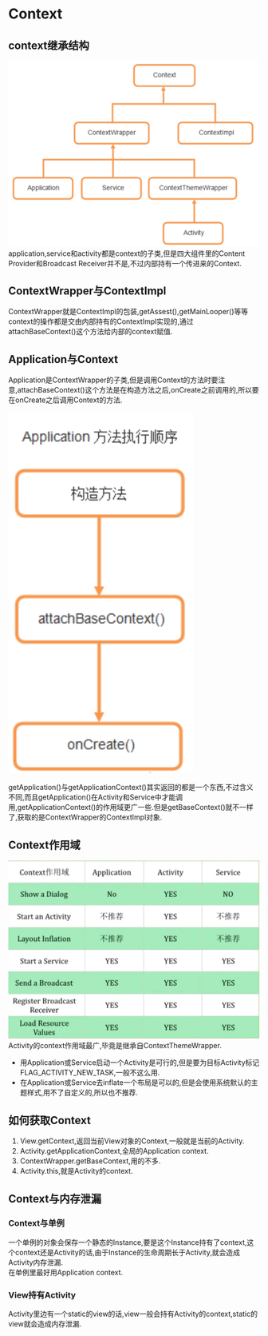 # Context
## context继承结构
![](../../images/context继承结构.png)
application,service和activity都是context的子类,但是四大组件里的Content Provider和Broadcast Receiver并不是,不过内部持有一个传进来的Context.
## ContextWrapper与ContextImpl
ContextWrapper就是ContextImpl的包装,getAssest(),getMainLooper()等等context的操作都是交由内部持有的ContextImpl实现的,通过attachBaseContext()这个方法给内部的context赋值.
## Application与Context
Application是ContextWrapper的子类,但是调用Context的方法时要注意,attachBaseContext()这个方法是在构造方法之后,onCreate之前调用的,所以要在onCreate之后调用Context的方法.

![](../../images/Application方法执行顺序.png)

getApplication()与getApplicationContext()其实返回的都是一个东西,不过含义不同,而且getApplication()在Activity和Service中才能调用,getApplicationContext()的作用域更广一些.但是getBaseContext()就不一样了,获取的是ContextWrapper的ContextImpl对象.
## Context作用域
![](../../images/Context作用域.png)
Activity的context作用域最广,毕竟是继承自ContextThemeWrapper.<br>
*  用Application或Service启动一个Activity是可行的,但是要为目标Activity标记FLAG_ACTIVITY_NEW_TASK,一般不这么用.
* 在Application或Service去inflate一个布局是可以的,但是会使用系统默认的主题样式,用不了自定义的,所以也不推荐.
## 如何获取Context
1. View.getContext,返回当前View对象的Context,一般就是当前的Activity.
2. Activity.getApplicationContext,全局的Application context.
3. ContextWrapper.getBaseContext,用的不多.
4. Activity.this,就是Activity的context.
## Context与内存泄漏
### Context与单例
一个单例的对象会保存一个静态的Instance,要是这个Instance持有了context,这个context还是Activity的话,由于Instance的生命周期长于Activity,就会造成Activity内存泄漏.<br>
在单例里最好用Application context.
### View持有Activity
Activity里边有一个static的view的话,view一般会持有Activity的context,static的view就会造成内存泄漏.
